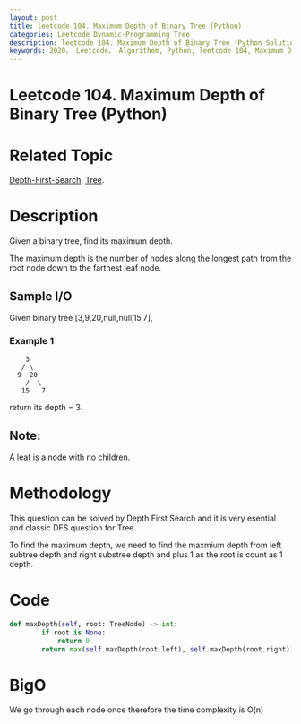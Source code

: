 ```yaml
---
layout: post
title: leetcode 104. Maximum Depth of Binary Tree (Python)
categories: Leetcode Dynamic-Programming Tree
description: leetcode 104. Maximum Depth of Binary Tree (Python Solution)
keywords: 2020， Leetcode， Algorithem, Python, leetcode 104, Maximum Depth of Binary Tree, zhenyu, Depth-First-Search, DFS, Depth First Search, Tree, tree
---
```


# Leetcode 104. Maximum Depth of Binary Tree (Python)

# Related Topic
<a href="/categories/#Depth-First-Search" target="_blank"> Depth-First-Search</a>.
<a href="/categories/#Tree" target="_blank"> Tree</a>.

# Description
Given a binary tree, find its maximum depth.

The maximum depth is the number of nodes along the longest path from the root node down to the farthest leaf node.


## Sample I/O
Given binary tree [3,9,20,null,null,15,7],
### Example 1
```
    3
   / \
  9  20
    /  \
   15   7
```

return its depth = 3.

## Note:
A leaf is a node with no children.

# Methodology
This question can be solved by Depth First Search and it is very esential and classic DFS question for Tree.

To find the maximum depth, we need to find the maxmium depth from left subtree depth and right substree depth and plus 1 as the root is count as 1 depth.

# Code
```python
def maxDepth(self, root: TreeNode) -> int:
        if root is None:
            return 0
        return max(self.maxDepth(root.left), self.maxDepth(root.right)) + 1
```
# BigO
We go through each node once therefore the time complexity is O(n)

